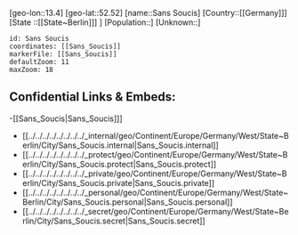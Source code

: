 ﻿---
location: [52.52,13.4]
mapzoom: [7,12] 
mapmarker: city 
type: City
tags:
- geo/City


SpocWebEntityId: 33940
isDeleted: false
confidential: public

---
[geo-lon::13.4]
[geo-lat::52.52]
[name::Sans Soucis]
[Country::[[Germany]]]
[State ::[[State~Berlin]]] ]
[Population::]
[Unknown::]


```leaflet
id: Sans Soucis
coordinates: [[Sans_Soucis]]
markerFile: [[Sans_Soucis]]
defaultZoom: 11 
maxZoom: 18
```


## Confidential Links & Embeds: 
-[[Sans_Soucis|Sans_Soucis]]] 
- [[../../../../../../../../_internal/geo/Continent/Europe/Germany/West/State~Berlin/City/Sans_Soucis.internal|Sans_Soucis.internal]] 
- [[../../../../../../../../_protect/geo/Continent/Europe/Germany/West/State~Berlin/City/Sans_Soucis.protect|Sans_Soucis.protect]] 
- [[../../../../../../../../_private/geo/Continent/Europe/Germany/West/State~Berlin/City/Sans_Soucis.private|Sans_Soucis.private]] 
- [[../../../../../../../../_personal/geo/Continent/Europe/Germany/West/State~Berlin/City/Sans_Soucis.personal|Sans_Soucis.personal]] 
- [[../../../../../../../../_secret/geo/Continent/Europe/Germany/West/State~Berlin/City/Sans_Soucis.secret|Sans_Soucis.secret]] 
